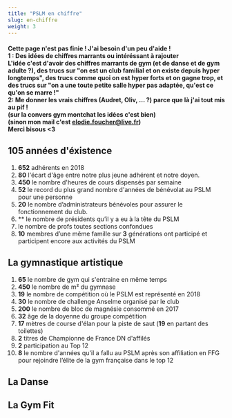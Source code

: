 ```yaml
---
title: "PSLM en chiffre"
slug: en-chiffre
weight: 3
---
```


#### Cette page n'est pas finie ! J'ai besoin d'un peu d'aide !<br> 1 : **Des idées de chiffres marrants ou intéréssant à rajouter**<br>L'idée c'est d'avoir des chiffres marrants de gym (et de danse et de gym adulte ?), des trucs sur "on est un club familial et on existe depuis hyper longtemps", des trucs comme quoi on est hyper forts et on gagne trop, et des trucs sur "on a une toute petite salle hyper pas adaptée, qu'est ce qu'on se marre !"<br> 2: **Me donner les vrais chiffres** (Audret, Oliv, ... ?) parce que là j'ai tout mis au pif !<br>(sur la convers gym montchat les idées c'est bien)<br>(sinon mon mail c'est elodie.foucher@live.fr)<br> Merci bisous <3

## 105 années d'éxistence
1. **652** adhérents en 2018
1. **80** l'écart d'âge entre notre plus jeune adhérent et notre doyen.
1. **450** le nombre d'heures de cours dispensés par semaine
2. **52** le record du plus grand nombre d'années de bénévolat au PSLM pour une personne
4. **20** le nombre d’administrateurs bénévoles pour assurer le fonctionnement du club.
5. ** le nombre de présidents qu’il y a eu à la tête du PSLM
6. le nombre de profs toutes sections confondues
7. **10** membres d’une même famille sur **3** générations ont participé et participent encore aux activités du PSLM

## La gymnastique artistique

1. **65**  le nombre de gym qui s'entraine en même temps
2. **450** le nombre de m² du gymnase
3. **19** le nombre de compétition où le PSLM est représenté en 2018
4. **30** le nombre de challenge Anselme organisé par le club
5. **200** le nombre de bloc de magnésie consommé en 2017
6. **32** âge de la doyenne du groupe compétition
7. **17** mètres de course d'élan pour la piste de saut (**19** en partant des toilettes)
8. **2** titres de Championne de France DN d'affilés
9. **2** participation au Top 12
10. **8** le nombre d'années qu'il a fallu au PSLM après son affiliation en FFG pour rejoindre l’élite de la gym française dans le top 12

## La Danse

## La Gym Fit
